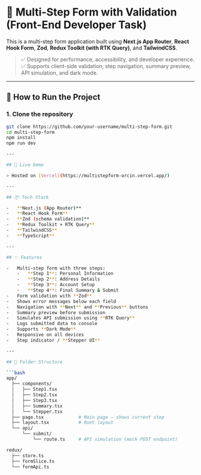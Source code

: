 # 🧾 Multi-Step Form with Validation (Front-End Developer Task)

This is a multi-step form application built using **Next.js App Router**, **React Hook Form**, **Zod**, **Redux Toolkit (with RTK Query)**, and **TailwindCSS**.

> ✅ Designed for performance, accessibility, and developer experience.  
> ✅ Supports client-side validation, step navigation, summary preview, API simulation, and dark mode.

---

## 🚀 How to Run the Project

### 1. **Clone the repository**

````bash
git clone https://github.com/your-username/multi-step-form.git
cd multi-step-form
npm install
npm run dev

---

## 🚀 Live Demo

> Hosted on [Vercel](https://multistepform-orcin.vercel.app/)

---

## 📦 Tech Stack

-   **Next.js (App Router)**
-   **React Hook Form**
-   **Zod (schema validation)**
-   **Redux Toolkit + RTK Query**
-   **TailwindCSS**
-   **TypeScript**

---

## ✨ Features

-   Multi-step form with three steps:
    -   **Step 1**: Personal Information
    -   **Step 2**: Address Details
    -   **Step 3**: Account Setup
    -   **Step 4**: Final Summary & Submit
-   Form validation with **Zod**
-   Shows error messages below each field
-   Navigation with **Next** and **Previous** buttons
-   Summary preview before submission
-   Simulates API submission using **RTK Query**
-   Logs submitted data to console
-   Supports **Dark Mode**
-   Responsive on all devices
-   Step indicator / **Stepper UI**

---

## 📁 Folder Structure

```bash
app/
  ├── components/
  │   ├── Step1.tsx
  │   ├── Step2.tsx
  │   ├── Step3.tsx
  │   ├── Summary.tsx
  │   └── Stepper.tsx
  ├── page.tsx             # Main page – shows current step
  ├── layout.tsx           # Root layout
  └── api/
      └── submit/
          └── route.ts     # API simulation (mock POST endpoint)

redux/
  ├── store.ts
  ├── formSlice.ts
  └── formApi.ts
````
